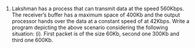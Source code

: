 1. Lakshman has a process that can transmit data at the speed 560Kbps. The receiver’s
buffer has a maximum space of 400Kb and the output processor hands over the data at a
constant speed of at 42Kbps. Write a program depicting the above scenario considering
the following situation:
(i). First packet is of the size 60Kb, second one 300Kb and third one 600Kb.
